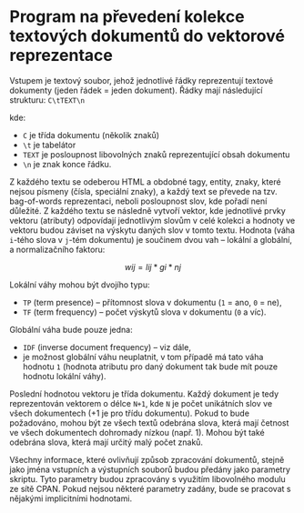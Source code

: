 # Program na převedení kolekce textových dokumentů do vektorové reprezentace

Vstupem je textový soubor, jehož jednotlivé řádky reprezentují textové dokumenty (jeden řádek = jeden dokument). Řádky mají následující strukturu:
`C\tTEXT\n`

kde:
- `C` je třída dokumentu (několik znaků)
- `\t` je tabelátor
- `TEXT` je posloupnost libovolných znaků
reprezentující obsah dokumentu
- `\n` je znak konce řádku.

Z každého textu se odeberou HTML a obdobné tagy, entity, znaky, které nejsou písmeny (čísla, speciální znaky), a každý text se převede na tzv. bag-of-words reprezentaci, neboli posloupnost slov, kde pořadí není důležité. Z každého textu se následně vytvoří vektor, kde jednotlivé prvky vektoru (atributy) odpovídají jednotlivým slovům v celé kolekci a hodnoty ve vektoru budou záviset na výskytu daných slov v tomto textu. Hodnota (váha `i`-tého slova v `j`-tém dokumentu) je součinem dvou vah – lokální a globální, a normalizačního faktoru:
```math
wij = lij * gi * nj
```

Lokální váhy mohou být dvojího typu:
- `TP` (term presence) – přítomnost slova v dokumentu (`1` = ano, `0` = ne),
- `TF` (term frequency) – počet výskytů slova v dokumentu (`0` a víc).

Globální váha bude pouze jedna:
- `IDF` (inverse document frequency) – viz dále,
- je možnost globální váhu neuplatnit, v tom případě má tato váha hodnotu `1` (hodnota atributu pro daný dokument tak bude mít pouze hodnotu lokální váhy).

Poslední hodnotou vektoru je třída dokumentu. Každý dokument je tedy reprezentován vektorem o délce `N+1`, kde `N` je počet unikátních slov ve všech dokumentech (+1 je pro třídu dokumentu). Pokud to bude požadováno, mohou být ze všech textů odebrána slova, která mají četnost ve všech dokumentech dohromady nízkou (např. 1). Mohou být také odebrána slova, která mají určitý malý počet znaků.

Všechny informace, které ovlivňují způsob zpracování dokumentů, stejně jako jména vstupních a výstupních souborů budou předány jako parametry skriptu. Tyto parametry budou zpracovány s využitím libovolného modulu ze sítě CPAN. Pokud nejsou některé parametry zadány, bude se pracovat s nějakými implicitními hodnotami.